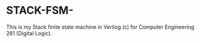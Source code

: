 # STACK-FSM-
This is my Stack finite state machine in Verilog (c) for Computer Engineering 281 (Digital Logic). 
